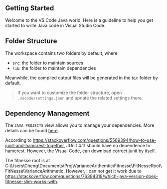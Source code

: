 ## Getting Started

Welcome to the VS Code Java world. Here is a guideline to help you get started to write Java code in Visual Studio Code.

## Folder Structure

The workspace contains two folders by default, where:

- `src`: the folder to maintain sources
- `lib`: the folder to maintain dependencies

Meanwhile, the compiled output files will be generated in the `bin` folder by default.

> If you want to customize the folder structure, open `.vscode/settings.json` and update the related settings there.

## Dependency Management

The `JAVA PROJECTS` view allows you to manage your dependencies. More details can be found [here](https://github.com/microsoft/vscode-java-dependency#manage-dependencies).

According to https://stackoverflow.com/questions/5569394/how-to-use-junit-and-hamcrest-together, JUnit 4.11 should have no dependence to hamcrest.  However, the Visual Code, can download correct junit by itself.

The fitnesse root is at C:\Users\Cheng\Documents\Proj\VarianceArithemtic\Fitnesse\FitNesseRoot\FitNesse\VarianceArithmetic.
However, I can not get it work due to https://stackoverflow.com/questions/76394319/which-java-version-does-fitnesse-slim-works-with.